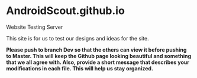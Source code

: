 # AndroidScout.github.io


Website Testing Server


This site is for us to test our designs and ideas for the site.

**Please push to branch Dev so that the others can view it before pushing to Master. This will keep the Github page looking beautiful and something that we all agree with. Also, provide a short message that describes your modifications in each file. This will help us stay organized.**
